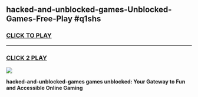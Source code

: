 
## hacked-and-unblocked-games-Unblocked-Games-Free-Play #q1shs
<h3>
<a href="https://us.freeplayer.one?title=hacked-and-unblocked-games&ref=9M">CLICK TO PLAY</a></h3>
<hr>

<h3>
<a href="https://us.freeplayer.one?title=hacked-and-unblocked-games&ref=9M">CLICK 2 PLAY</a>
  
</h3>

<a href="https://us.freeplayer.one?title=hacked-and-unblocked-games&ref=9M"><img src="https://clearcache.store/games.png"></a>


**hacked-and-unblocked-games games unblocked: Your Gateway to Fun and Accessible Online Gaming**
